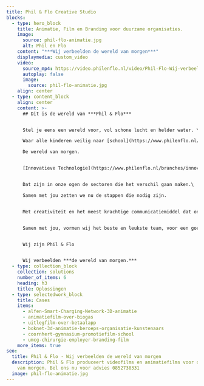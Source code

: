```yaml
---
title: Phil & Flo Creative Studio
blocks:
  - type: hero_block
    title: Animatie, Film en Branding voor duurzame organisaties.
    image:
      source: phil-flo-animatie.jpg
      alt: Phil en Flo
    content: "***Wij verbeelden de wereld van morgen***"
    displaymedia: custom_video
    video:
      source_mp4: https://video.philenflo.nl/video/Phil-Flo-Wij-verbeelden-de-wereld-van-morgen.mp4
      autoplay: false
      image:
        source: phil-flo-animatie.jpg
    align: center
  - type: content_block
    align: center
    content: >-
      ## Dit is de wereld van ***Phil & Flo***


      Stel je eens een wereld voor, vol schone lucht en helder water. \

      Waar alle kinderen veilig naar [school](https://www.philenflo.nl/branches/onderwijs-kunst-cultuur/) kunnen en waar elk mens toegang heeft tot de beste [zorg](https://www.philenflo.nl/branches/zorg-pharma/). \

      De wereld van morgen.


      [Innovatieve Technologie](https://www.philenflo.nl/branches/innovatieve-tech/), [duurzame energie](https://www.philenflo.nl/branches/duurzame-energie/), [onderwijs](https://www.philenflo.nl/branches/onderwijs-kunst-cultuur/),[ zorg](https://www.philenflo.nl/branches/zorg-pharma/),[ goede doelen](https://www.philenflo.nl/branches/goede-doelen/) en [fair food](https://www.philenflo.nl/branches/fair-food/). 


      Dat zijn in onze ogen de sectoren die het verschil gaan maken.\

      Samen met jou zetten we nu de stappen die nodig zijn.


      Met creativiteit en het meest krachtige communicatiemiddel dat onze voorouders al gebruikten: visualisatie. In het verleden met grotschilderingen, nu met waanzinnige 3D animaties, Virtual Reality en interactieve video’s.


      Samen met jou, vormen wij het beste en leukste team, voor een goede transitie naar een prachtige toekomst.


      Wij zijn Phil & Flo


      Wij verbeelden ***de wereld van morgen.***
  - type: collection_block
    collection: solutions
    number_of_items: 6
    heading: h3
    title: Oplossingen
  - type: selectedwork_block
    title: Cases
    items:
      - alfen-Smart-Charging-Network-3D-animatie
      - animatiefilm-over-biogas
      - uitlegfilm-over-betaalapp
      - boknet-3d-animatie-beroeps-organisatie-kunstenaars
      - coornhert-gymnasium-promotiefilm-school
      - umcg-chirurgie-employer-branding-film
    more_items: true
seo:
  title: Phil & Flo · Wij verbeelden de wereld van morgen
  description: Phil & Flo produceert videofilms en animatiefilms voor de wereld
    van morgen. Bel ons nu voor advies 0852738331
  image: phil-flo-animatie.jpg
---
```

